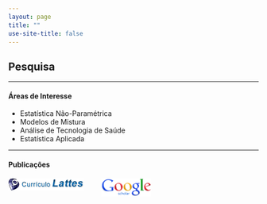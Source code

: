 ```yaml
---
layout: page
title: ""
use-site-title: false
---
```


## Pesquisa

----

#### <i class="fa fa-bar-chart"></i> Áreas de Interesse

* Estatística Não-Paramétrica
* Modelos de Mistura
* Análise de Tecnologia de Saúde
* Estatística Aplicada

----

#### <i class="fa fa-book"></i> Publicações

<a href="http://lattes.cnpq.br/1292097563479677"><img src="/img/lattes-logo.png" title="Abrir CV Lattes" style="float: left; margin-right: 35px;"></a>
<a href="https://scholar.google.com.br/citations?user=LYV5EJgAAAAJ&hl=en"><img src="/img/Google_Scholar_logo.png" title="Abrir Google Scholar" width="100" style="float: left; margin-right: 20px;"></a>
